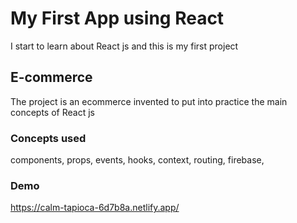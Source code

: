 # My First App using React

I start to learn about React js and this is my first project

## E-commerce

The project is an ecommerce invented to put into practice the main concepts of React js

### Concepts used

components, props, events, hooks, context, routing, firebase,  

### Demo

https://calm-tapioca-6d7b8a.netlify.app/ 

